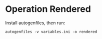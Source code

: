 # Operation Rendered

Install autogenfiles, then run:

```console
autogenfiles -v variables.ini -o rendered
```